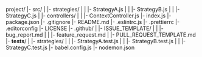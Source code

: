 project/
  |- src/
  |   |- strategies/
  |   |   |- StrategyA.js
  |   |   |- StrategyB.js
  |   |   |- StrategyC.js
  |   |- controllers/
  |   |   |- ContextController.js
  |- index.js
  |- package.json
  |- .gitignore
  |- README.md
  |- .eslintrc.js
  |- .prettierrc
  |- .editorconfig
  |- LICENSE
  |- .github/
  |   |- ISSUE_TEMPLATE/
  |   |   |- bug_report.md
  |   |   |- feature_request.md
  |   |- PULL_REQUEST_TEMPLATE.md
  |- __tests__/
  |   |- strategies/
  |   |   |- StrategyA.test.js
  |   |   |- StrategyB.test.js
  |   |   |- StrategyC.test.js
  |- babel.config.js
  |- nodemon.json
